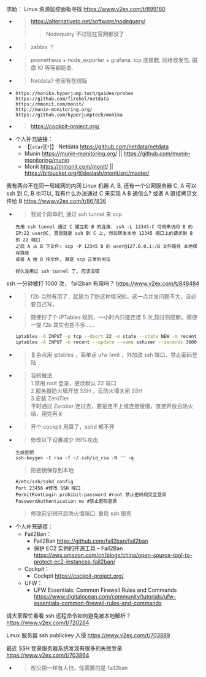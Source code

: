 
求助： Linux 资源监控面板寻找 https://www.v2ex.com/t/899160
- > https://alternativeto.net/software/nodequery/
  >> Nodequery 不过现在官网都没了
- > zabbix ？
- > prometheus + node_exporter + grafana. tcp 连接数, 网络收发包, 磁盘 IO 等等都能查.
- > Netdata? 他家有在线版
- > 
  ```console
  https://monika.hyperjump.tech/guides/probes
  https://github.com/firehol/netdata
  https://mmonit.com/monit/
  http://munin-monitoring.org/
  https://github.com/hyperjumptech/monika
  ```
- > https://cockpit-project.org/
- 个人补充链接：
  *  【[`star`][`*`]】 Netdata https://github.com/netdata/netdata
  * Munin https://munin-monitoring.org/ || https://github.com/munin-monitoring/munin
  * Monit https://mmonit.com/monit/ || https://bitbucket.org/tildeslash/monit/src/master/

我有两台不在同一局域网的内网 Linux 机器 A, B, 还有一个公网服务器 C, A 可以 ssh 到 C, B 也可以, 我有什么办法通过 C 来实现 A B 通信么? 或者 A 直接拷贝文件给 B https://www.v2ex.com/t/867836
- > 我说个简单的, 通过 ssh tunnel 来 scp
  ```
  先用 ssh tunnel 通过 C 建立和 B 的连接: ssh -L 12345:C 可用来访问 B 的 IP:22 user@C, 意思就是 ssh 到 C 上, 然后转发本地 12345 端口上的请求到 B 的 22 端口
  之后 A 从 B 下文件: scp -P 12345 B 的 user@127.0.0.1:/B 文件路径 本地保存路径
  或者 A 给 B 传文件, 就是 scp 正常的用法

  好久没用过 ssh tunnel 了, 应该没错
  ```

ssh 一分钟被打 1000 次， fail2ban 有用吗？ https://www.v2ex.com/t/848484
- > f2b 当然有用了，就是为了防这种情况的。这一点并发问题不大，没必要自己写。
- > 随便抄了个 IPTables 规则，一小时内只能连接 5 次,超过则阻断。顺便一提 f2b 其实也差不多……
  ```sh
  iptables -A INPUT -p tcp --dport 22 -m state --state NEW -m recent --name sshuser --set
  iptables -A INPUT -m recent --update --name sshuser --seconds 3600 --hitcount 5 -j DROP
  ```
- > 复杂点用 iptables ，简单点 ufw limit ，外加改 ssh 端口，禁止密码登陆
- > 我的做法 <br> 1.禁用 root 登录，更改默认 22 端口 <br> 2.服务器防火墙开放 SSH ，云防火墙关闭 SSH <br> 3.安装 ZeroTier <br> 平时通过 Zerotier 连过去，要是连不上或连接缓慢，直接开放云防火墙，用完再关
- > 开个 cockpit 用算了，sshd 都不开
- > 修改以下设置减少 99%攻击
  ```console
  生成密钥
  ssh-keygen -t rsa -f ~/.ssh/id_rsa -N '' -q
  ```
  > 把密钥保存到本地
  ```
  #/etc/ssh/sshd_config
  Port 23456 #修改 SSH 端口
  PermitRootLogin prohibit-password #root 禁止密码和交互登录
  PasswordAuthentication no #禁止密码登录
  ```
  > 修改前记得开启防火墙端口. 重启 ssh 服务
- 个人补充链接：
  * Fail2Ban：
    + Fail2Ban https://github.com/fail2ban/fail2ban
    + 保护 EC2 实例的开源工具 – Fail2Ban https://aws.amazon.com/cn/blogs/china/open-source-tool-to-protect-ec2-instances-fail2ban/
  * Cockpit：
    + Cockpit https://cockpit-project.org/
  * UFW：
    + UFW Essentials: Common Firewall Rules and Commands https://www.digitalocean.com/community/tutorials/ufw-essentials-common-firewall-rules-and-commands

请大家帮忙看看 ssh 远程命令如何避免被本地解析？ https://www.v2ex.com/t/720284

Linux 服务器 ssh publickey 入侵 https://www.v2ex.com/t/703889

最近 SSH 登录服务器系统发现有很多的失败登录 https://www.v2ex.com/t/703864
- > 改公钥一样有人扫，你需要的是 fail2ban
